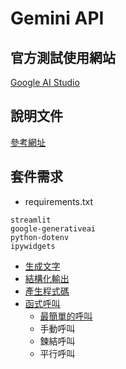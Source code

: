 # Gemini API

## 官方測試使用網站

[Google AI Studio](https://aistudio.google.com/prompts/new_chat)

## 說明文件

[參考網址](https://github.com/googleapis/python-genai?tab=readme-ov-file)

## 套件需求
- requirements.txt

```
streamlit
google-generativeai
python-dotenv
ipywidgets
```

- [生成文字](./text_generation)
- [結構化輸出](./structure_output)
- [產生程式碼](./code_execution)
- [函式呼叫](./function_calling)
	- [最簡單的呼叫](./function_calling/simple_sample.ipynb)
	- 手動呼叫
	- 鍊結呼叫
	- 平行呼叫


